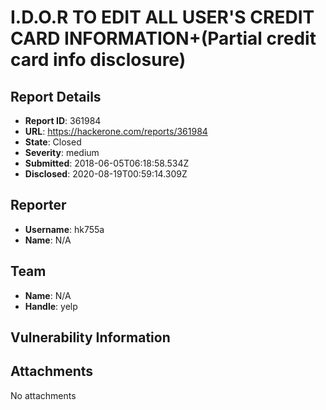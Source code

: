 # I.D.O.R TO EDIT ALL USER'S CREDIT CARD INFORMATION+(Partial credit card info disclosure)

## Report Details
- **Report ID**: 361984
- **URL**: https://hackerone.com/reports/361984
- **State**: Closed
- **Severity**: medium
- **Submitted**: 2018-06-05T06:18:58.534Z
- **Disclosed**: 2020-08-19T00:59:14.309Z

## Reporter
- **Username**: hk755a
- **Name**: N/A

## Team
- **Name**: N/A
- **Handle**: yelp

## Vulnerability Information


## Attachments
No attachments

